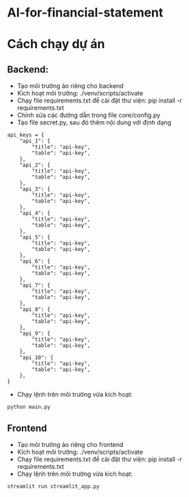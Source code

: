 # AI-for-financial-statement

# Cách chạy dự án
## Backend:
- Tạo môi trường ảo riêng cho backend
- Kích hoạt môi trường: ./venv/scripts/activate
- Chạy file requirements.txt để cài đặt thư viện: pip install -r requirements.txt
- Chỉnh sửa các đường dẫn trong file core/config.py
- Tạo file secret.py, sau đó thêm nội dung với định dạng
```
api_keys = {
    "api_1": {
        "title": "api-key",
        "table": "api-key",
    },
    "api_2": {
        "title": "api-key",
        "table": "api-key",
    },
    "api_3": {
        "title": "api-key",
        "table": "api-key",
    },
    "api_4": {
        "title": "api-key",
        "table": "api-key",
    },
    "api_5": {
        "title": "api-key",
        "table": "api-key",
    },
    "api_6": {
        "title": "api-key",
        "table": "api-key",
    },
    "api_7": {
        "title": "api-key",
        "table": "api-key",
    },
    "api_8": {
        "title": "api-key",
        "table": "api-key",
    },
    "api_9": {
        "title": "api-key",
        "table": "api-key",
    },
    "api_10": {
        "title": "api-key",
        "table": "api-key",
    },
}
```
- Chạy lệnh trên môi trường vừa kích hoạt: 
```
python main.py
```
## Frontend
- Tạo môi trường ảo riêng cho frontend
- Kích hoạt môi trường: ./venv/scripts/activate
- Chạy file requirements.txt để cài đặt thư viện: pip install -r requirements.txt
- Chạy lệnh trên môi trường vừa kích hoạt: 
```
streamlit run streamlit_app.py
```
